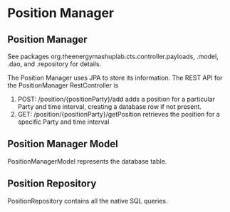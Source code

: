 Position Manager
======================================

## Position Manager 
See packages org.theenergymashuplab.cts.controller.payloads, .model, .dao, and .repository for details.

The Position Manager uses JPA to store its information. The REST API for the PositionManager RestController is

1. POST: /position/{positionParty}/add adds a position for a particular Party and time interval, creating a database row if not present. 
2. GET: /position/{positionParty}/getPosition retrieves the position for a specific Party and time interval

## Position Manager Model
PositionManagerModel represents the database table.

## Position Repository 
PositionRepository contains all the native SQL queries.

